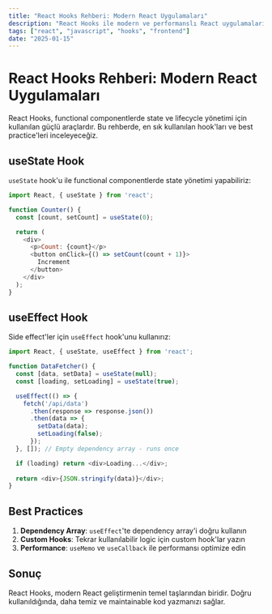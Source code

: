 ```yaml
---
title: "React Hooks Rehberi: Modern React Uygulamaları"
description: "React Hooks ile modern ve performanslı React uygulamaları nasıl geliştirilir? useState, useEffect ve diğer hook'ların kullanımı."
tags: ["react", "javascript", "hooks", "frontend"]
date: "2025-01-15"
---
```


# React Hooks Rehberi: Modern React Uygulamaları

React Hooks, functional componentlerde state ve lifecycle yönetimi için kullanılan güçlü araçlardır. Bu rehberde, en sık kullanılan hook'ları ve best practice'leri inceleyeceğiz.

## useState Hook

`useState` hook'u ile functional componentlerde state yönetimi yapabiliriz:

```javascript
import React, { useState } from 'react';

function Counter() {
  const [count, setCount] = useState(0);

  return (
    <div>
      <p>Count: {count}</p>
      <button onClick={() => setCount(count + 1)}>
        Increment
      </button>
    </div>
  );
}
```

## useEffect Hook

Side effect'ler için `useEffect` hook'unu kullanırız:

```javascript
import React, { useState, useEffect } from 'react';

function DataFetcher() {
  const [data, setData] = useState(null);
  const [loading, setLoading] = useState(true);

  useEffect(() => {
    fetch('/api/data')
      .then(response => response.json())
      .then(data => {
        setData(data);
        setLoading(false);
      });
  }, []); // Empty dependency array - runs once

  if (loading) return <div>Loading...</div>;
  
  return <div>{JSON.stringify(data)}</div>;
}
```

## Best Practices

1. **Dependency Array**: `useEffect`'te dependency array'i doğru kullanın
2. **Custom Hooks**: Tekrar kullanılabilir logic için custom hook'lar yazın
3. **Performance**: `useMemo` ve `useCallback` ile performansı optimize edin

## Sonuç

React Hooks, modern React geliştirmenin temel taşlarından biridir. Doğru kullanıldığında, daha temiz ve maintainable kod yazmanızı sağlar. 